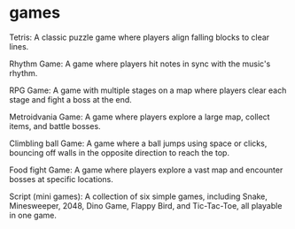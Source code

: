 # games

Tetris: A classic puzzle game where players align falling blocks to clear lines.

Rhythm Game: A game where players hit notes in sync with the music's rhythm.

RPG Game: A game with multiple stages on a map where players clear each stage and fight a boss at the end.

Metroidvania Game: A game where players explore a large map, collect items, and battle bosses.

Climbling ball Game: A game where a ball jumps using space or clicks, bouncing off walls in the opposite direction to reach the top.

Food fight Game: A game where players explore a vast map and encounter bosses at specific locations.

Script (mini games): A collection of six simple games, including Snake, Minesweeper, 2048, Dino Game, Flappy Bird, and Tic-Tac-Toe, all playable in one game.
